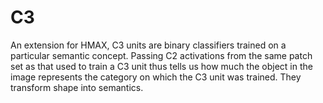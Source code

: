 # C3

An extension for HMAX, C3 units are binary classifiers trained on a particular
semantic concept. Passing C2 activations from the same patch set as that used to
train a C3 unit thus tells us how much the object in the image represents the
category on which the C3 unit was trained. They transform shape into semantics.
